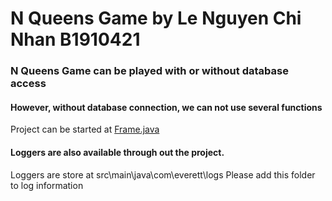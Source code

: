 # N Queens Game by Le Nguyen Chi Nhan B1910421
### N Queens Game can be played with or **without** database access
#### However, without database connection, we can not use several functions

Project can be started at [Frame.java](https://github.com/lechinhanb1910421/B1910421_NLCS_QueensGame/blob/main/src/main/java/com/everett/views/Frame.java)

#### Loggers are also available through out the project.
Loggers are store at src\main\java\com\everett\logs
Please add this folder to log information
